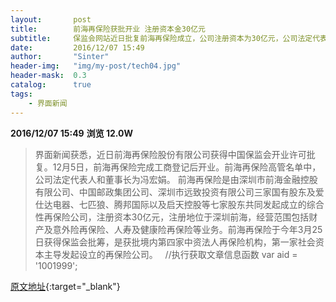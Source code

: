 ```yaml
---
layout:       post
title:        前海再保险获批开业 注册资本金30亿元
subtitle:     保监会网站近日批复前海再保险成立，公司注册资本为30亿元，公司法定代表人为冯宏娟。
date:         2016/12/07 15:49
author:       "Sinter"
header-img:   "img/my-post/tech04.jpg"
header-mask:  0.3
catalog:      true
tags:
    - 界面新闻
---
```


**2016/12/07 15:49**  **浏览 12.0W**

> 界面新闻获悉，近日前海再保险股份有限公司获得中国保监会开业许可批复。12月5日，前海再保险完成工商登记后开业。前海再保险高管名单中，公司法定代表人和董事长为冯宏娟。
前海再保险是由深圳市前海金融控股有限公司、中国邮政集团公司、深圳市远致投资有限公司三家国有股东及爱仕达电器、七匹狼、腾邦国际以及启天控股等七家股东共同发起成立的综合性再保险公司，注册资本30亿元，注册地位于深圳前海，经营范围包括财产及意外险再保险、人寿及健康险再保险等业务。前海再保险于今年3月25日获得保监会批筹，是获批境内第四家中资法人再保险机构，第一家社会资本主导发起设立的再保险公司。
 
	//执行获取文章信息函数
	var aid = '1001999';


[原文地址](http://www.jiemian.com/article/1001999.html){:target="_blank"}



